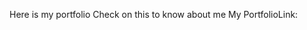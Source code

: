 Here is my portfolio                                                                                                                                                                                                    Check on this to know about me 
My PortfolioLink:   
